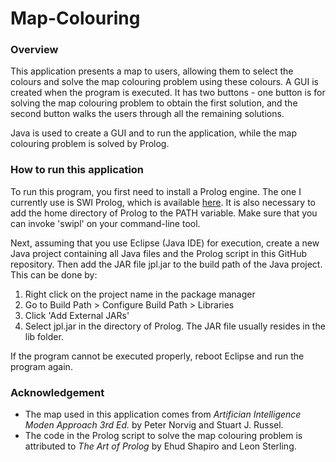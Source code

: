 # Map-Colouring

### Overview
This application presents a map to users, allowing them to select the colours and solve the map colouring problem using these colours. A GUI is created when the program is executed. It has two buttons - one button is for solving the map colouring problem to obtain the first solution, and the second button walks the users through all the remaining solutions. 

Java is used to create a GUI and to run the application, while the map colouring problem is solved by Prolog. 

### How to run this application
To run this program, you first need to install a Prolog engine. The one I
currently use is SWI Prolog, which is available [here](http://www.swi-prolog.org/).
It is also necessary to add the home directory of Prolog to the PATH variable.
Make sure that you can invoke 'swipl' on your command-line tool.

Next, assuming that you use Eclipse (Java IDE) for execution, create a new Java
project containing all Java files and the Prolog script in this GitHub
repository. Then add the JAR file jpl.jar to the build path of the Java
project. This can be done by:
1. Right click on the project name in the package manager
2. Go to Build Path > Configure Build Path > Libraries
3. Click 'Add External JARs'
4. Select jpl.jar in the directory of Prolog. The JAR file usually resides in
the lib folder.

If the program cannot be executed properly, reboot Eclipse and run the program
again.

### Acknowledgement
* The map used in this application comes from *Artifician Intelligence Moden Approach 3rd Ed.* by Peter Norvig and Stuart J. Russel.
* The code in the Prolog script to solve the map colouring problem is attributed to *The Art of Prolog* by Ehud Shapiro and Leon Sterling. 